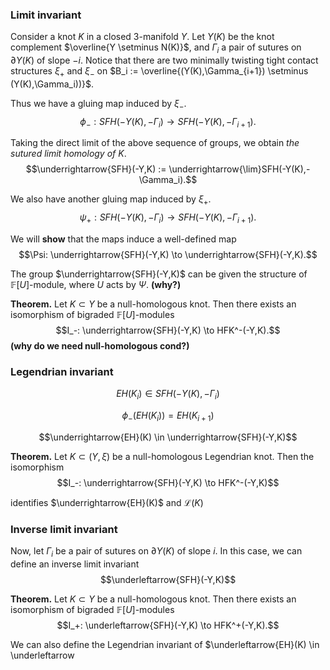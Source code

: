 ### Limit invariant
Consider a knot $K$ in a closed 3-manifold $Y$. Let $Y(K)$ be the knot complement $\overline{Y \setminus N(K)}$, and $\Gamma_i$ a pair of sutures on $\partial Y(K)$ of slope $-i$. Notice that there are two minimally twisting tight contact structures $\xi_+$ and $\xi_-$ on $B_i := \overline{(Y(K),\Gamma_{i+1}) \setminus (Y(K),\Gamma_i))}$.

Thus we have a gluing map induced by $\xi_-$.
$$\phi_-: SFH(-Y(K), -\Gamma_i) \to SFH(-Y(K), -\Gamma_{i+1}).$$

Taking the direct limit of the above sequence of groups, we obtain *the sutured limit homology of $K$*.
$$\underrightarrow{SFH}(-Y,K) := \underrightarrow{\lim}SFH(-Y(K),-\Gamma_i).$$

We also have another gluing map induced by $\xi_+$.
$$\psi_+:SFH(-Y(K), -\Gamma_i) \to SFH(-Y(K), -\Gamma_{i+1}).$$

We will **show** that the maps induce a well-defined map
$$\Psi: \underrightarrow{SFH}(-Y,K) \to \underrightarrow{SFH}(-Y,K).$$

The group $\underrightarrow{SFH}(-Y,K)$ can be given the structure of $\mathbb{F}[U]$-module, where $U$ acts by $\Psi$. **(why?)**

**Theorem.** Let $K \subset Y$ be a null-homologous knot. Then there exists an isomorphism of bigraded $\mathbb{F}[U]$-modules
$$I_-: \underrightarrow{SFH}(-Y,K) \to HFK^-(-Y,K).$$
**(why do we need null-homologous cond?)**

### Legendrian invariant

$$EH(K_i) \in SFH(-Y(K),-\Gamma_i)$$

$$\phi_-(EH(K_i)) = EH(K_{i+1})$$

$$\underrightarrow{EH}(K) \in \underrightarrow{SFH}(-Y,K)$$

**Theorem.** Let $K \subset (Y, \xi)$ be a null-homologous Legendrian knot. Then the isomorphism 
$$I_-: \underrightarrow{SFH}(-Y,K) \to HFK^-(-Y,K)$$

identifies $\underrightarrow{EH}(K)$ and $\mathcal{L}(K)$

### Inverse limit invariant
Now, let $\Gamma_i$ be a pair of sutures on $\partial Y(K)$ of slope $i$. In this case, we can define an inverse limit invariant
$$\underleftarrow{SFH}(-Y,K)$$

**Theorem.** Let $K \subset Y$ be a null-homologous knot. Then there exists an isomorphism of bigraded $\mathbb{F}[U]$-modules
$$I_+: \underleftarrow{SFH}(-Y,K) \to HFK^+(-Y,K).$$

We can also define the Legendrian invariant of $\underleftarrow{EH}(K) \in \underleftarrow
<!--stackedit_data:
eyJoaXN0b3J5IjpbMTM0NTgwNzc4NCwtMjA4MjExODE4MSw0Nj
U0NjIzMzcsMTgyOTEwMzQwLC0xMzA3ODcxMTUzLC0xNTE0ODY3
Mjg3LDk0NDYwOTkzNywtMzI5MTY1NTU2XX0=
-->